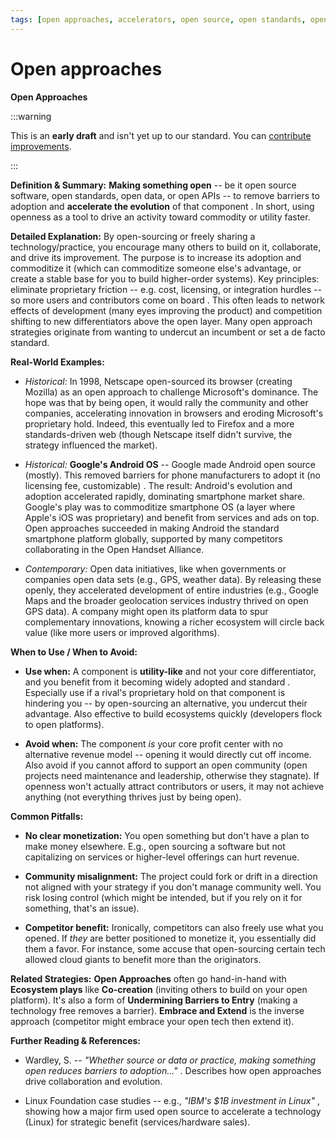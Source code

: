 ```yaml
---
tags: [open approaches, accelerators, open source, open standards, open data, collaboration, community, commoditisation]
---
```



# Open approaches

**Open Approaches**

:::warning

This is an **early draft** and isn't yet up to our standard.
You can [contribute improvements](https://github.com/dave1010/wardley-leadership-strategies).

:::

**Definition & Summary:** **Making something open** -- be it open source software, open standards, open data, or open APIs -- to remove barriers to adoption and **accelerate the evolution** of that component . In short, using openness as a tool to drive an activity toward commodity or utility faster.

**Detailed Explanation:** By open-sourcing or freely sharing a technology/practice, you encourage many others to build on it, collaborate, and drive its improvement. The purpose is to increase its adoption and commoditize it (which can commoditize someone else's advantage, or create a stable base for you to build higher-order systems). Key principles: eliminate proprietary friction -- e.g. cost, licensing, or integration hurdles -- so more users and contributors come on board . This often leads to network effects of development (many eyes improving the product) and competition shifting to new differentiators above the open layer. Many open approach strategies originate from wanting to undercut an incumbent or set a de facto standard.

**Real-World Examples:**

-  *Historical:* In 1998, Netscape open-sourced its browser (creating Mozilla) as an open approach to challenge Microsoft's dominance. The hope was that by being open, it would rally the community and other companies, accelerating innovation in browsers and eroding Microsoft's proprietary hold. Indeed, this eventually led to Firefox and a more standards-driven web (though Netscape itself didn't survive, the strategy influenced the market).

-  *Historical:* **Google's Android OS** -- Google made Android open source (mostly). This removed barriers for phone manufacturers to adopt it (no licensing fee, customizable) . The result: Android's evolution and adoption accelerated rapidly, dominating smartphone market share. Google's play was to commoditize smartphone OS (a layer where Apple's iOS was proprietary) and benefit from services and ads on top. Open approaches succeeded in making Android the standard smartphone platform globally, supported by many competitors collaborating in the Open Handset Alliance.

-  *Contemporary:* Open data initiatives, like when governments or companies open data sets (e.g., GPS, weather data). By releasing these openly, they accelerated development of entire industries (e.g., Google Maps and the broader geolocation services industry thrived on open GPS data). A company might open its platform data to spur complementary innovations, knowing a richer ecosystem will circle back value (like more users or improved algorithms).

**When to Use / When to Avoid:**

-  **Use when:** A component is **utility-like** and not your core differentiator, and you benefit from it becoming widely adopted and standard . Especially use if a rival's proprietary hold on that component is hindering you -- by open-sourcing an alternative, you undercut their advantage. Also effective to build ecosystems quickly (developers flock to open platforms).

-  **Avoid when:** The component *is* your core profit center with no alternative revenue model -- opening it would directly cut off income. Also avoid if you cannot afford to support an open community (open projects need maintenance and leadership, otherwise they stagnate). If openness won't actually attract contributors or users, it may not achieve anything (not everything thrives just by being open).

**Common Pitfalls:**

-  **No clear monetization:** You open something but don't have a plan to make money elsewhere. E.g., open sourcing a software but not capitalizing on services or higher-level offerings can hurt revenue.

-  **Community misalignment:** The project could fork or drift in a direction not aligned with your strategy if you don't manage community well. You risk losing control (which might be intended, but if you rely on it for something, that's an issue).

-  **Competitor benefit:** Ironically, competitors can also freely use what you opened. If *they* are better positioned to monetize it, you essentially did them a favor. For instance, some accuse that open-sourcing certain tech allowed cloud giants to benefit more than the originators.

**Related Strategies:** **Open Approaches** often go hand-in-hand with **Ecosystem plays** like **Co-creation** (inviting others to build on your open platform). It's also a form of **Undermining Barriers to Entry** (making a technology free removes a barrier). **Embrace and Extend** is the inverse approach (competitor might embrace your open tech then extend it).

**Further Reading & References:**

-  Wardley, S. -- *"Whether source or data or practice, making something open reduces barriers to adoption..."* . Describes how open approaches drive collaboration and evolution.

-  Linux Foundation case studies -- e.g., *"IBM's $1B investment in Linux"* , showing how a major firm used open source to accelerate a technology (Linux) for strategic benefit (services/hardware sales).